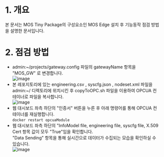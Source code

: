 # 1. 개요  
본 문서는 MOS Tiny Package의 구성요소인 MOS Edge 설치 후 기능동작 점검 방법을 설명한 문서입니다.  
  
# 2. 점검 방법  
  - admin:~/projects/gateway.config 파일의 gatewayName 항목을 "MOS_GW" 로 변경합니다.  
  ![image](https://github.com/auto-mos/MOS-Packages/assets/114371609/78e1d025-f35d-4dd7-878b-46276a22e810)  
  - 본 레포지토리에 있는 engineering.csv , syscfg.json , nodeset.xml 파일을 admin:~/ 디렉토리에 위치시킨 후 copyToOPC.sh 파일을 이용하여 OPCUA 컨테이너로 파일을 복사합니다.  
  ![image](https://github.com/auto-mos/MOS-Packages/assets/114371609/3950de3e-230a-452d-9332-979ef863084b)  
  - 웹 대시보드 좌측 하단의 "인증서" 버튼을 누른 후 아래 명령어를 통해 OPCUA 컨테이너를 재실행합니다.  
    ``` docker restart opcuaModule ```
  - 웹 대시보드 좌측 하단의 "InfoModel file, engineering file, syscfg file, X.509 Cert 항목 값이 모두 "True"임을 확인합니다.  
     "Data Sending" 항목을 통해 실시간으로 데이터가 수집되는 모습을 확인하실 수 있습니다.  
  ![image](https://github.com/auto-mos/MOS-Packages/assets/114371609/05713bc9-0552-449b-bd82-b1edbd84bb17)  


